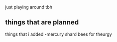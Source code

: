 just playing around tbh

things that are planned
-

things that i added
-mercury shard bees for theurgy


